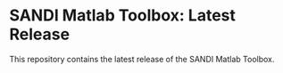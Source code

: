 # SANDI Matlab Toolbox: Latest Release

This repository contains the latest release of the SANDI Matlab Toolbox.


